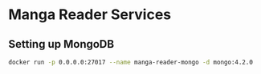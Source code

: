 # Manga Reader Services

## Setting up MongoDB

```sh
docker run -p 0.0.0.0:27017 --name manga-reader-mongo -d mongo:4.2.0
```